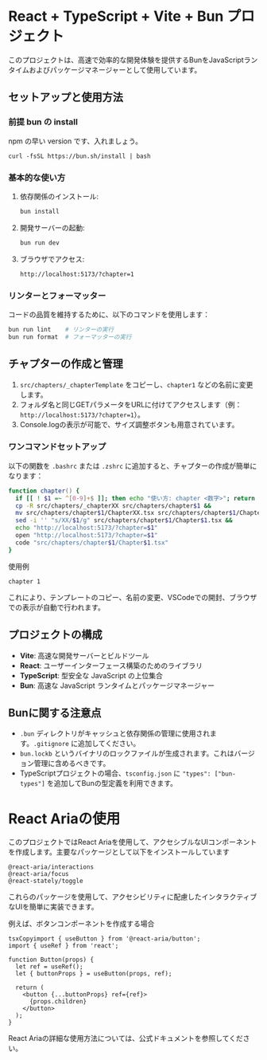 # React + TypeScript + Vite + Bun プロジェクト

このプロジェクトは、高速で効率的な開発体験を提供するBunをJavaScriptランタイムおよびパッケージマネージャーとして使用しています。

## セットアップと使用方法

### 前提 bun の install
npm の早い version です、入れましょう。

```
curl -fsSL https://bun.sh/install | bash
```


### 基本的な使い方

1. 依存関係のインストール:
   ```sh
   bun install
   ```

2. 開発サーバーの起動:
   ```sh
   bun run dev
   ```

3. ブラウザでアクセス:
   ```
   http://localhost:5173/?chapter=1
   ```

### リンターとフォーマッター

コードの品質を維持するために、以下のコマンドを使用します：

```sh
bun run lint    # リンターの実行
bun run format  # フォーマッターの実行
```

## チャプターの作成と管理

1. `src/chapters/_chapterTemplate` をコピーし、`chapter1` などの名前に変更します。
2. フォルダ名と同じGETパラメータをURLに付けてアクセスします（例：`http://localhost:5173/?chapter=1`）。
3. Console.logの表示が可能で、サイズ調整ボタンも用意されています。

### ワンコマンドセットアップ

以下の関数を `.bashrc` または `.zshrc` に追加すると、チャプターの作成が簡単になります：

```zsh
function chapter() {
  if [[ ! $1 =~ ^[0-9]+$ ]]; then echo "使い方: chapter <数字>"; return 1; fi
  cp -R src/chapters/_chapterXX src/chapters/chapter$1 &&
  mv src/chapters/chapter$1/ChapterXX.tsx src/chapters/chapter$1/Chapter$1.tsx &&
  sed -i '' "s/XX/$1/g" src/chapters/chapter$1/Chapter$1.tsx &&
  echo "http://localhost:5173/?chapter=$1"
  open "http://localhost:5173/?chapter=$1"
  code "src/chapters/chapter$1/Chapter$1.tsx"
}
```

使用例
```
chapter 1
```

これにより、テンプレートのコピー、名前の変更、VSCodeでの開封、ブラウザでの表示が自動で行われます。

## プロジェクトの構成

- **Vite**: 高速な開発サーバーとビルドツール
- **React**: ユーザーインターフェース構築のためのライブラリ
- **TypeScript**: 型安全な JavaScript の上位集合
- **Bun**: 高速な JavaScript ランタイムとパッケージマネージャー

## Bunに関する注意点

- `.bun` ディレクトリがキャッシュと依存関係の管理に使用されます。`.gitignore` に追加してください。
- `bun.lockb` というバイナリのロックファイルが生成されます。これはバージョン管理に含めるべきです。
- TypeScriptプロジェクトの場合、`tsconfig.json` に `"types": ["bun-types"]` を追加してBunの型定義を利用できます。


# React Ariaの使用
このプロジェクトではReact Ariaを使用して、アクセシブルなUIコンポーネントを作成します。主要なパッケージとして以下をインストールしています

```
@react-aria/interactions
@react-aria/focus
@react-stately/toggle
```

これらのパッケージを使用して、アクセシビリティに配慮したインタラクティブなUIを簡単に実装できます。

例えば、ボタンコンポーネントを作成する場合  

```
tsxCopyimport { useButton } from '@react-aria/button';
import { useRef } from 'react';

function Button(props) {
  let ref = useRef();
  let { buttonProps } = useButton(props, ref);
  
  return (
    <button {...buttonProps} ref={ref}>
      {props.children}
    </button>
  );
}
```

React Ariaの詳細な使用方法については、公式ドキュメントを参照してください。
